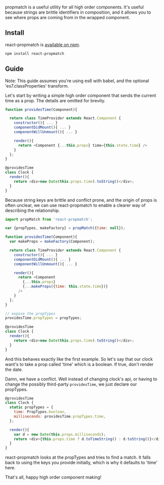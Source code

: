 
propmatch is a useful utility for all high order components. It's useful because strings are brittle identifiers in composition, and
it allows you to see where props are coming from in the wrapped component.

## Install

react-propmatch is [available on npm][npm].

```sh
npm install react-propmatch
```

[npm]: https://www.npmjs.com/package/react-propmatch

## Guide

Note: This guide assumes you're using es6 with babel, and the optional 'es7.classProperties' transform.

Let's start by writing a simple high order component that sends the current time as a prop. The details are omitted for brevity.

```js
function providesTime(Component){

  return class TimeProvider extends React.Component {
    constructor(){ ... }
    componentDidMount(){ ... }
    componentWillUnmount(){ ... }

    render(){
      return <Component {...this.props} time={this.state.time} />
    }
  };
}

@providesTime
class Clock {
  render(){
    return <div>new Date(this.props.time).toString()</div>;
  }
}
```

Because string keys are brittle and conflict prone, and the origin of props is often unclear, we can use react-propmatch to
enable a clearer way of describing the relationship.

```js
import propMatch from 'react-propmatch';

var {propTypes, makeFactory} = propMatch({time: null});

function providesTime(Component){
  var makeProps = makeFactory(Component);

  return class TimeProvider extends React.Component {
    constructor(){ ... }
    componentDidMount(){ ... }
    componentWillUnmount(){ ... }

    render(){
      return <Component 
        {...this.props} 
        {...makeProps({time: this.state.time})}
      />
    }
  };
}

// expose the propTypes
providesTime.propTypes = propTypes;

@providesTime
class Clock {
  render(){
    return <div>new Date(this.props.time).toString()</div>;
  }
}
```

And this behaves exactly like the first example. So let's say that our clock want's to take a prop called 'time' which is a boolean. If true, don't render the date.

Damn, we have a conflict. Well instead of changing clock's api, or having to change the possibly third-party `providesTime`, we just declare our propTypes.

```js
@providesTime
class Clock {
  static propTypes = {
    time: PropTypes.boolean,
    milliseconds: providesTime.propTypes.time,
  };

  render(){
    var d = new Date(this.props.milliseconds);
    return <div>{this.props.time ? d.toTimeString() : d.toString()}</div>;
  }
}
```

react-propmatch looks at the propTypes and tries to find a match. It falls back to using the keys you provide initially, which is why it defaults to 'time' here.

That's all, happy high order component making!



